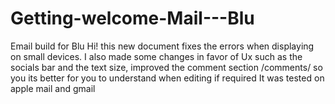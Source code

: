 # Getting-welcome-Mail---Blu
Email build for Blu
Hi! this new document fixes the errors when displaying on small devices. 
I also made some changes in favor of Ux such as the socials bar and the text size, improved the comment section /comments/ so you its better for you to understand when editing if required
It was tested on apple mail and gmail
